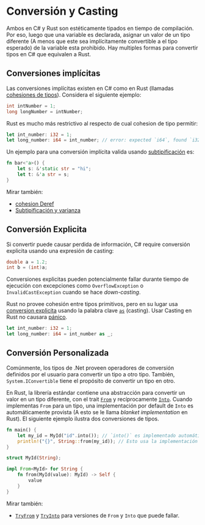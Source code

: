 # Conversión y Casting

Ambos en C# y Rust son estéticamente tipados en tiempo de compilación. Por eso,
luego que una variable es declarada, asignar un valor de un tipo diferente (A
menos que este sea implícitamente convertible a el tipo esperado) de la 
variable esta prohibido. Hay multiples formas para convertir tipos en C# que 
equivalen a Rust.

## Conversiones implícitas

Las conversiones implícitas existen en C# como en Rust (llamadas [cohesiones de tipos]).
Considera el siguiente ejemplo:

```csharp
int intNumber = 1;
long longNumber = intNumber;
```

Rust es mucho más restrictivo al respecto de cual cohesion de tipo permitir:

```rust
let int_number: i32 = 1;
let long_number: i64 = int_number; // error: expected `i64`, found `i32`
```

Un ejemplo para una conversión implícita valida usando [subtipificación][subtyping.rs]
es:

```rust
fn bar<'a>() {
    let s: &'static str = "hi";
    let t: &'a str = s;
}
```

Mirar también:

- [cohesion Deref]
- [Subtipificación y varianza]

[cohesiones de tipos]: https://doc.rust-lang.org/reference/type-coercions.html
[subtyping.rs]: https://github.com/rust-lang/rfcs/blob/master/text/0401-coercions.md#subtyping
[cohesion Deref]: https://doc.rust-lang.org/std/ops/trait.Deref.html#more-on-deref-coercion
[Subtipificación y varianza]: https://doc.rust-lang.org/reference/subtyping.html#subtyping-and-variance

## Conversión Explicita

Si convertir puede causar perdida de información, C# require conversión explicita
usando una expresión de casting:

```csharp
double a = 1.2;
int b = (int)a;
```

Conversiones explicitas pueden potencialmente fallar durante tiempo de ejecución
con excepciones como `OverflowException` o `InvalidCastException` cuando
se hace _down-casting_.

Rust no provee cohesión entre tipos primitivos, pero en su lugar usa 
[conversion explicita][casting.rs] usando la palabra clave [`as`][as.rs] 
(casting).
Usar Casting en Rust no causara [pánico].

```rust
let int_number: i32 = 1;
let long_number: i64 = int_number as _;
```

[casting.rs]: https://doc.rust-lang.org/rust-by-example/types/cast.html
[as.rs]: https://doc.rust-lang.org/reference/expressions/operator-expr.html#type-cast-expressions

## Conversión Personalizada

Comúnmente, los tipos de .Net proveen operadores de conversión definidos por el 
usuario para convertir un tipo a otro tipo. También, `System.IConvertible` tiene
el propósito de convertir un tipo en otro.

En Rust, la librería estándar contiene una abstracción para convertir un valor en
un tipo diferente, con el trait [`From`][from.rs] y recíprocamente [`Into`][into.rs].
Cuando implementas `From` para un tipo, una implementación por default de `Into`
es automáticamente provista (A esto se le llama _blanket implementation_ en Rust).
El siguiente ejemplo ilustra dos conversiones de tipos.

```rust
fn main() {
    let my_id = MyId("id".into()); // `into()` es implementado automáticamente debido a la implementación del `From<&str>` trait para `String`.
    println!("{}", String::from(my_id)); // Esto usa la implementación `From<MyId>` de `String`.
}

struct MyId(String);

impl From<MyId> for String {
    fn from(MyId(value): MyId) -> Self {
        value
    }
}
```

Mirar también:

- [`TryFrom`][try-from.rs] y [`TryInto`][try-into.rs] para versiones de `From`
  y `Into` que puede fallar.

[from.rs]: https://doc.rust-lang.org/std/convert/trait.From.html
[into.rs]: https://doc.rust-lang.org/std/convert/trait.Into.html
[try-from.rs]: https://doc.rust-lang.org/std/convert/trait.TryFrom.html
[try-into.rs]: https://doc.rust-lang.org/std/convert/trait.TryInto.html
[pánico]: https://book.rustlang-es.org/ch09-01-unrecoverable-errors-with-panic.html#errores-irrecuperables-con-panic